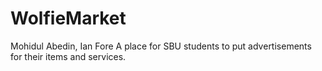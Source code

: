 # WolfieMarket 
Mohidul Abedin, Ian Fore
A place for SBU students to put advertisements for their items and services. 
